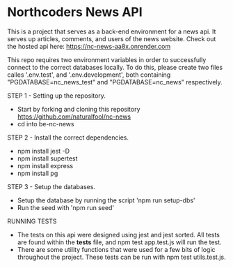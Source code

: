 # Northcoders News API


This is a project that serves as a back-end environment for a news api. It serves up articles, comments, and users of the news website.
Check out the hosted api here: https://nc-news-aa8x.onrender.com

This repo requires two environment variables in order to successfully connect to the correct databases locally. 
To do this, please create two files calles '.env.test', and '.env.development', both containing "PGDATABASE=nc_news_test" and "PGDATABASE=nc_news" respectively. 

STEP 1 - Setting up the repository.
- Start by forking and cloning this repository https://github.com/naturalfool/nc-news
- cd into be-nc-news

STEP 2 - Install the correct dependencies.
- npm install jest -D
- npm install supertest
- npm install express
- npm install pg

STEP 3 - Setup the databases.
- Setup the database by running the script 'npm run setup-dbs' 
- Run the seed with 'npm run seed'

RUNNING TESTS
- The tests on this api were designed using jest and jest sorted. All tests are found within the __tests__ file, and npm test app.test.js will run the test.
- There are some utility functions that were used for a few bits of logic throughout the project. These tests can be run with npm test utils.test.js.


